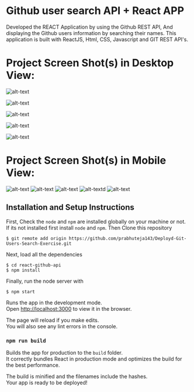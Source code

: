 # Github user search API + React APP

Developed the REACT Application by using the Github REST API, And displaying the Github users information by searching their names.
This application is built with ReactJS, Html, CSS, Javascript and GIT REST API's.

# Project Screen Shot(s) in Desktop View:

![alt-text](https://github.com/prabhuteja143/Deployd-Git-Users-Search-Exercise/blob/main/src/images/Screenshot1.jpg)

![alt-text](https://github.com/prabhuteja143/Deployd-Git-Users-Search-Exercise/blob/main/src/images/Screenshot2.jpg)

![alt-text](https://github.com/prabhuteja143/Deployd-Git-Users-Search-Exercise/blob/main/src/images/Screenshot3.jpg)

![alt-text](https://github.com/prabhuteja143/Deployd-Git-Users-Search-Exercise/blob/main/src/images/Screenshot4.jpg)

![alt-text](https://github.com/prabhuteja143/Deployd-Git-Users-Search-Exercise/blob/main/src/images/Screenshot5-noUserFound.jpg)

# Project Screen Shot(s) in Mobile View:

![alt-text](https://github.com/prabhuteja143/Deployd-Git-Users-Search-Exercise/blob/main/src/images/localhost_3000_(iPhone%206_7_8)(1).png)
![alt-text](https://github.com/prabhuteja143/Deployd-Git-Users-Search-Exercise/blob/main/src/images/localhost_3000_(iPhone%206_7_8)(2).png)
![alt-text](https://github.com/prabhuteja143/Deployd-Git-Users-Search-Exercise/blob/main/src/images/localhost_3000_(iPhone%206_7_8)(3).png)
![alt-textd](https://github.com/prabhuteja143/Deployd-Git-Users-Search-Exercise/blob/main/src/images/localhost_3000_(iPhone%206_7_8)(4).png)
![alt-text](https://github.com/prabhuteja143/Deployd-Git-Users-Search-Exercise/blob/main/src/images/localhost_3000_(iPhone%206_7_8)(5).png)

## Installation and Setup Instructions

First, Check the `node` and `npm` are installed globally on your machine or not. If its not installed first install `node` and `npm`. Then 
Clone this repository

```
$ git remote add origin https://github.com/prabhuteja143/Deployd-Git-Users-Search-Exercise.git
```

Next, load all the dependencies  

```
$ cd react-github-api
$ npm install
``` 
Finally, run the node server with

```
$ npm start
```

Runs the app in the development mode.\
Open [http://localhost:3000](http://localhost:3000) to view it in the browser.

The page will reload if you make edits.\
You will also see any lint errors in the console.

### `npm run build`

Builds the app for production to the `build` folder.\
It correctly bundles React in production mode and optimizes the build for the best performance.

The build is minified and the filenames include the hashes.\
Your app is ready to be deployed!
